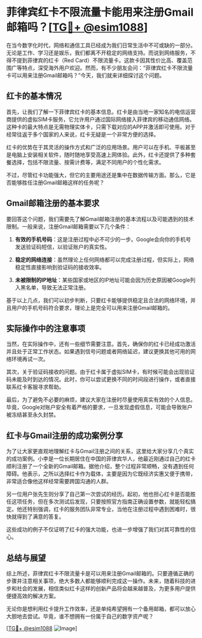 # 菲律宾红卡不限流量卡能用来注册Gmail邮箱吗？[[TG💪+ @esim1088](https://t.me/s/esim1088)]

在当今数字化时代，网络和通信工具已经成为我们日常生活中不可或缺的一部分。无论是工作、学习还是娱乐，我们都离不开稳定的网络支持。而说到网络服务，不得不提到菲律宾的红卡（Red Card）不限流量卡。这款卡因其性价比高、覆盖范围广等特点，深受海外用户欢迎。然而，有不少朋友会问：“菲律宾红卡不限流量卡可以用来注册Gmail邮箱吗？”今天，我们就来详细探讨这个问题。

## 红卡的基本情况

首先，让我们了解一下菲律宾红卡的基本信息。红卡是由当地一家知名的电信运营商提供的虚拟SIM卡服务，它允许用户通过国际网络接入菲律宾的移动通信网络。这种卡的最大特点是无需物理实体卡，只需下载对应的APP并激活即可使用。对于经常往返于多个国家的人来说，红卡无疑是一个非常方便的选择。

红卡的优势在于其灵活的操作方式和广泛的应用场景。用户可以在手机、平板甚至是电脑上安装相关软件，随时随地享受高速上网体验。此外，红卡还提供了多种套餐选择，包括不限流量、按需计费等，满足不同用户的个性化需求。

不过，尽管红卡功能强大，但它的主要用途还是集中在数据传输方面。那么，它是否能够胜任注册Gmail邮箱这样的任务呢？

## Gmail邮箱注册的基本要求

要回答这个问题，我们需要先了解Gmail邮箱注册的基本流程以及可能遇到的技术限制。一般来说，注册Gmail邮箱需要以下几个条件：

1. **有效的手机号码**：这是注册过程中必不可少的一步。Google会向你的手机号发送验证码短信，以验证账户的真实性。
   
2. **稳定的网络连接**：虽然理论上任何网络都可以完成注册过程，但实际上，网络稳定性直接影响到验证码的接收效率。

3. **未被限制的IP地址**：某些国家或地区的IP地址可能会因为历史原因被Google列入黑名单，导致无法正常注册。

基于以上几点，我们可以初步判断，只要红卡能够提供稳定且合法的网络环境，并且用户的手机号码符合要求，理论上是完全可以用来注册Gmail邮箱的。

## 实际操作中的注意事项

当然，在实际操作中，还有一些细节需要注意。首先，确保你的红卡已经成功激活并且处于正常工作状态。如果遇到信号问题或者网络延迟，建议更换其他可用的网络环境再试一次。

其次，关于验证码接收的问题。由于红卡属于虚拟SIM卡，有时候可能会出现验证码未能及时到达的情况。此时，你可以尝试更换不同的时间段进行操作，或者直接联系红卡客服寻求帮助。

最后，为了避免不必要的麻烦，建议大家在注册时尽量使用真实有效的个人信息。毕竟，Google对账户安全有着严格的要求，一旦发现虚假信息，可能会导致账户被冻结甚至永久封禁。

## 红卡与Gmail注册的成功案例分享

为了让大家更直观地理解红卡与Gmail注册之间的关系，这里给大家分享几个真实的成功案例。小李是一位长期居住在中国的菲律宾华人，他最近刚通过自己的红卡顺利注册了一个全新的Gmail邮箱。据他介绍，整个过程非常顺畅，没有遇到任何障碍。他表示，之所以选择红卡作为载体，主要是因为它既经济实惠又便于携带，非常适合像他这样经常需要跨国沟通的人群。

另一位用户张先生则分享了自己第一次尝试的经历。起初，他也担心红卡是否能胜任这项任务，但在多次测试后发现，只要按照官方指南正确设置参数，就能轻松搞定。他还特别强调，红卡的服务团队非常专业，当他在注册过程中遇到困难时，很快就得到了满意的答复。

这些成功的例子不仅证明了红卡的强大功能，也进一步增强了我们对其可靠性的信心。

## 总结与展望

综上所述，菲律宾红卡不限流量卡是可以用来注册Gmail邮箱的。只要遵循正确的步骤并注意相关事项，绝大多数人都能够顺利完成这一操作。未来，随着科技的进步和社会的发展，相信类似红卡这样的创新产品将会越来越普及，为更多用户提供便捷高效的解决方案。

无论你是想利用红卡提升工作效率，还是单纯希望拥有一个备用邮箱，都可以放心大胆地去尝试。毕竟，谁不想拥有一份属于自己的数字资产呢？

[[TG💪+ @esim1088](https://t.me/s/esim1088) ![Image](https://i.postimg.cc/4NQfJmqS/Snipaste-2025-05-13-00-14-12.png)]